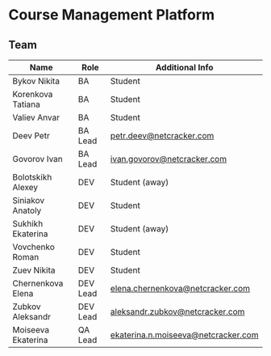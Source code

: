 # Course Management Platform






## Team

|Name|Role|Additional Info|
|----|----|---------------|
|Bykov Nikita|BA|Student|
|Korenkova Tatiana|BA|Student|
|Valiev Anvar|BA|Student|
|Deev Petr|BA Lead|petr.deev@netcracker.com|
|Govorov Ivan|BA Lead|ivan.govorov@netcracker.com|
|Bolotskikh Alexey|DEV|Student (away)|
|Siniakov Anatoly|DEV|Student|
|Sukhikh Ekaterina|DEV|Student (away)|
|Vovchenko Roman|DEV|Student|
|Zuev Nikita|DEV|Student|
|Chernenkova Elena|DEV Lead|elena.chernenkova@netcracker.com|
|Zubkov Aleksandr|DEV Lead|aleksandr.zubkov@netcracker.com|
|Moiseeva Ekaterina|QA Lead|ekaterina.n.moiseeva@netcracker.com|
